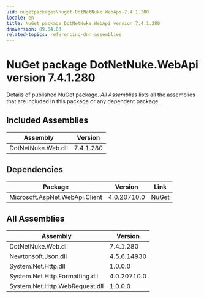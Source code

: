 ```yaml
---
uid: nugetpackages\nuget-DotNetNuke.WebApi-7.4.1.280
locale: en
title: NuGet package DotNetNuke.WebApi version 7.4.1.280
dnnversion: 09.04.03
related-topics: referencing-dnn-assemblies
---
```


# NuGet package DotNetNuke.WebApi version 7.4.1.280
Details of published NuGet package.
*All Assemblies* lists all the assemblies that are included in this package or any dependent package.

## Included Assemblies

|Assembly|Version|
|---|---|
|DotNetNuke.Web.dll|7.4.1.280|

## Dependencies

|Package|Version|Link|
|---|---|---|
|Microsoft.AspNet.WebApi.Client|4.0.20710.0|[NuGet](https://www.nuget.org/packages/Microsoft.AspNet.WebApi.Client/4.0.20710.0)|

## All Assemblies

|Assembly|Version|
|---|---|
|DotNetNuke.Web.dll|7.4.1.280|
|Newtonsoft.Json.dll|4.5.6.14930|
|System.Net.Http.dll|1.0.0.0|
|System.Net.Http.Formatting.dll|4.0.20710.0|
|System.Net.Http.WebRequest.dll|1.0.0.0|

